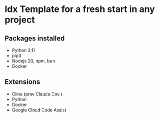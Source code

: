 # Idx Template for a fresh start in any project

## Packages installed
- Python 3.11
- pip3
- Nodejs 20, npm, bun
- Docker

## Extensions
- Cline (prev Claude Dev.)
- Python
- Docker
- Google Cloud Code Assist

